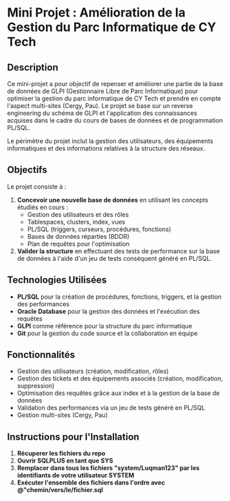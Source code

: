 # Mini Projet : Amélioration de la Gestion du Parc Informatique de CY Tech

## Description

Ce mini-projet a pour objectif de repenser et améliorer une partie de la base de données de GLPI (Gestionnaire Libre de Parc Informatique) pour optimiser la gestion du parc informatique de CY Tech et prendre en compte l'aspect multi-sites (Cergy, Pau). Le projet se base sur un reverse engineering du schéma de GLPI et l'application des connaissances acquises dans le cadre du cours de bases de données et de programmation PL/SQL.

Le périmètre du projet inclut la gestion des utilisateurs, des équipements informatiques et des informations relatives à la structure des réseaux.

## Objectifs

Le projet consiste à :
1. **Concevoir une nouvelle base de données** en utilisant les concepts étudiés en cours :
   - Gestion des utilisateurs et des rôles
   - Tablespaces, clusters, index, vues
   - PL/SQL (triggers, curseurs, procédures, fonctions)
   - Bases de données réparties (BDDR)
   - Plan de requêtes pour l'optimisation
2. **Valider la structure** en effectuant des tests de performance sur la base de données à l'aide d'un jeu de tests conséquent généré en PL/SQL.

## Technologies Utilisées

- **PL/SQL** pour la création de procédures, fonctions, triggers, et la gestion des performances
- **Oracle Database** pour la gestion des données et l'exécution des requêtes
- **GLPI** comme référence pour la structure du parc informatique
- **Git** pour la gestion du code source et la collaboration en équipe

## Fonctionnalités

- Gestion des utilisateurs (création, modification, rôles)
- Gestion des tickets et des équipements associés (création, modification, suppression)
- Optimisation des requêtes grâce aux index et à la gestion de la base de données
- Validation des performances via un jeu de tests généré en PL/SQL
- Gestion multi-sites (Cergy, Pau)

## Instructions pour l'Installation

1. **Récuperer les fichiers du repo**
2. **Ouvrir SQLPLUS en tant que SYS**
3. **Remplacer dans tous les fichiers "system/Luqman123" par les identifiants de votre utilisateur SYSTEM**
4. **Exécuter l'ensemble des fichiers dans l'ordre avec @"chemin/vers/le/fichier.sql**

